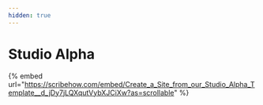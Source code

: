 ```yaml
---
hidden: true
---
```


# Studio Alpha

{% embed url="https://scribehow.com/embed/Create_a_Site_from_our_Studio_Alpha_Template__d_jDy7jLQXqutVybXJCiXw?as=scrollable" %}

